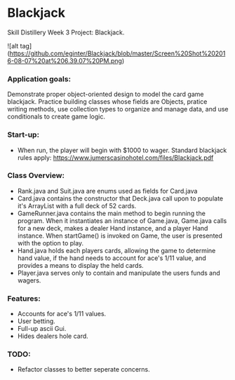 # Blackjack
Skill Distillery Week 3 Project: Blackjack.

![alt tag] (https://github.com/eginter/Blackjack/blob/master/Screen%20Shot%202016-08-07%20at%206.39.07%20PM.png)


### Application goals: 
Demonstrate proper object-oriented design to model the card game blackjack. Practice building classes whose fields are Objects, pratice writing methods, use collection types to organize and manage data, and use conditionals to create game logic.

### Start-up:
* When run, the player will begin with $1000 to wager. Standard blackjack rules apply: https://www.jumerscasinohotel.com/files/Blackjack.pdf  

### Class Overview:
* Rank.java and Suit.java are enums used as fields for Card.java
* Card.java contains the constructor that Deck.java call upon to populate it's ArrayList with a full deck of 52 cards.
* GameRunner.java contains the main method to begin running the program. When it instantiates an instance of Game.java, Game.java calls for a new deck, makes a dealer Hand instance, and a player Hand instance. When startGame() is invoked on Game, the user is presented with the option to play.
* Hand.java holds each players cards, allowing the game to determine hand value, if the hand needs to account for ace's 1/11 value, and provides a means to display the held cards.
* Player.java serves only to contain and manipulate the users funds and wagers.

### Features:
* Accounts for ace's 1/11 values.
* User betting.
* Full-up ascii Gui.
* Hides dealers hole card.


### TODO: 
* Refactor classes to better seperate concerns.



                                         

